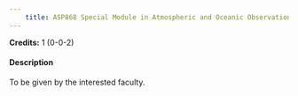```yaml
---
    title: ASP868 Special Module in Atmospheric and Oceanic Observations (Not allowed for - Any program other than AST and ASZ)
---
```

**Credits:** 1 (0-0-2)



#### Description 
To be given by the interested faculty.